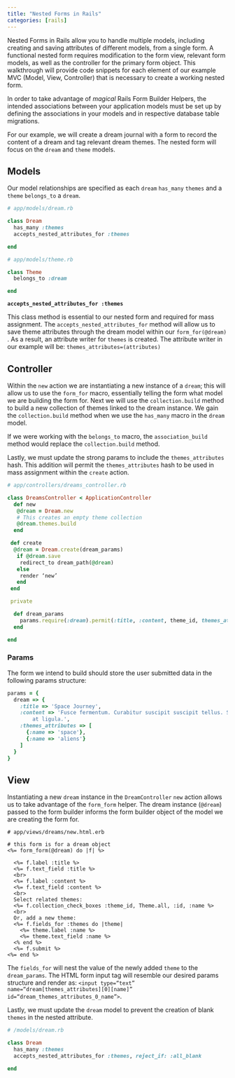 ```yaml
---
title: "Nested Forms in Rails"
categories: [rails]
---
```


Nested Forms in Rails allow you to handle multiple models, including creating and saving attributes of different models, from a single form. A functional nested form requires modification to the form view, relevant form models, as well as the controller for the primary form object.  This walkthrough will provide code snippets for each element of our example MVC (Model, View, Controller) that is necessary to create a working nested form.

In order to take advantage of *magical* Rails Form Builder Helpers, the intended associations between your application models must be set up by defining the associations in your models and in respective database table migrations.

For our example, we will create a dream journal with a form to record the content of a dream and tag relevant dream themes. The nested form will focus on the `dream` and `theme` models.

## Models

Our model relationships are specified as each `dream` `has_many` `themes` and a `theme` `belongs_to` a `dream`.

~~~ruby
# app/models/dream.rb

class Dream
  has_many :themes
  accepts_nested_attributes_for :themes

end

# app/models/theme.rb

class Theme
  belongs_to :dream

end
~~~

**`accepts_nested_attributes_for :themes`**

This class method is essential to our nested form and required for mass assignment.  The `accepts_nested_attributes_for` method will allow us to save theme attributes through the dream model within our ​`form_for(@dream)`​. As a result, an attribute writer for `themes` is created. The attribute writer in our example will be: `themes_attributes=(attributes)`

## Controller

Within the `new` action we are instantiating a new instance of a `dream`; this will allow us to use the `form_for` macro, essentially telling the form what model we are building the form for.  Next we will use the `collection.build` method to build a new collection of themes linked to the dream instance. We gain the `collection.build` method when we use the `has_many` macro in the `dream` model.

If we were working with the `belongs_to` macro, the `association_build` method would replace the `collection.build` method.

Lastly, we must update the strong params to include the `themes_attributes` hash. This addition will permit the `themes_attributes` hash to be used in mass assignment within the `create` action.

~~~ruby
# app/controllers/dreams_controller.rb

class DreamsController < ApplicationController
  def new
   @dream = Dream.new
   # This creates an empty theme collection
   @dream.themes.build
  end

 def create
  @dream = Dream.create(dream_params)
   if @dream.save
    redirect_to dream_path(@dream)
   else
    render ‘new’
   end
 end

 private

  def dream_params
    params.require(:dream).permit(:title, :content, theme_id, themes_attributes: [:name])
  end

end
~~~

### Params

The form we intend to build should store the user submitted data in the following params structure:

~~~ruby
params = {
  dream => {
    :title => 'Space Journey',
    :content => 'Fusce fermentum. Curabitur suscipit suscipit tellus. Suspendisse potenti. Vestibulum ullamcorper mauris   
		at ligula.',
    :themes_attributes => [
      {:name => 'space'},
      {:name => 'aliens'}
    ]
  }
}
~~~

## View

Instantiating a new `dream` instance in the `DreamController` `new` action allows us to take advantage of the `form_form` helper.  The dream instance (​`@dream`​) passed to the form builder informs the form builder object of the model we are creating the form for.

~~~
# app/views/dreams/new.html.erb

# this form is for a dream object
<%= form_form(@dream) do |f| %>

  <%= f.label :title %>
  <%= f.text_field :title %>
  <br>
  <%= f.label :content %>
  <%= f.text_field :content %>
  <br>
  Select related themes:
  <%= f.collection_check_boxes :theme_id, Theme.all, :id, :name %>
  <br>
  Or, add a new theme:
  <%= f.fields_for :themes do |theme|
    <%= theme.label :name %>
    <%= theme.text_field :name %>
  <% end %>
  <%= f.submit %>
<%= end %>
~~~

The `fields_for` will nest the value of the newly added `theme` to the `dream_params`. The HTML form input tag will resemble our desired params structure and render as: `<input type=“text” name=“dream[themes_attributes][0][name]” id=“dream_themes_attributes_0_name”>`.

Lastly, we must update the `dream` model to prevent the creation of blank `themes` in the nested attribute.

~~~ruby
# /models/dream.rb

class Dream
  has_many :themes
  accepts_nested_attributes_for :themes, reject_if: :all_blank

end
~~~
